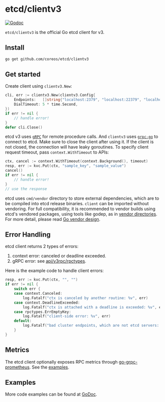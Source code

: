 # etcd/clientv3

[![Godoc](http://img.shields.io/badge/go-documentation-blue.svg?style=flat-square)](https://godoc.org/github.com/coreos/etcd/clientv3)

`etcd/clientv3` is the official Go etcd client for v3.

## Install

```bash
go get github.com/coreos/etcd/clientv3
```

## Get started

Create client using `clientv3.New`:

```go
cli, err := clientv3.New(clientv3.Config{
	Endpoints:   []string{"localhost:2379", "localhost:22379", "localhost:32379"},
	DialTimeout: 5 * time.Second,
})
if err != nil {
	// handle error!
}
defer cli.Close()
```

etcd v3 uses [`gRPC`](http://www.grpc.io) for remote procedure calls. And `clientv3` uses
[`grpc-go`](https://github.com/grpc/grpc-go) to connect to etcd. Make sure to close the client after using it. 
If the client is not closed, the connection will have leaky goroutines. To specify client request timeout,
pass `context.WithTimeout` to APIs:

```go
ctx, cancel := context.WithTimeout(context.Background(), timeout)
resp, err := kvc.Put(ctx, "sample_key", "sample_value")
cancel()
if err != nil {
    // handle error!
}
// use the response
```

etcd uses `cmd/vendor` directory to store external dependencies, which are
to be compiled into etcd release binaries. `client` can be imported without
vendoring. For full compatibility, it is recommended to vendor builds using
etcd's vendored packages, using tools like godep, as in
[vendor directories](https://golang.org/cmd/go/#hdr-Vendor_Directories).
For more detail, please read [Go vendor design](https://golang.org/s/go15vendor).

## Error Handling

etcd client returns 2 types of errors:

1. context error: canceled or deadline exceeded.
2. gRPC error: see [api/v3rpc/rpctypes](https://godoc.org/github.com/coreos/etcd/etcdserver/api/v3rpc/rpctypes).

Here is the example code to handle client errors:

```go
resp, err := kvc.Put(ctx, "", "")
if err != nil {
	switch err {
	case context.Canceled:
		log.Fatalf("ctx is canceled by another routine: %v", err)
	case context.DeadlineExceeded:
		log.Fatalf("ctx is attached with a deadline is exceeded: %v", err)
	case rpctypes.ErrEmptyKey:
		log.Fatalf("client-side error: %v", err)
	default:
		log.Fatalf("bad cluster endpoints, which are not etcd servers: %v", err)
	}
}
```

## Metrics

The etcd client optionally exposes RPC metrics through [go-grpc-prometheus](https://github.com/grpc-ecosystem/go-grpc-prometheus). See the [examples](https://github.com/coreos/etcd/blob/master/clientv3/example_metrics_test.go).

## Examples

More code examples can be found at [GoDoc](https://godoc.org/github.com/coreos/etcd/clientv3).
